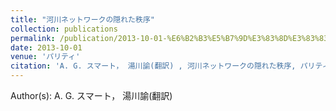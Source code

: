 ```yaml
---
title: "河川ネットワークの隠れた秩序"
collection: publications
permalink: /publication/2013-10-01-%E6%B2%B3%E5%B7%9D%E3%83%8D%E3%83%83%E3%83%88%E3%83%AF%E3%83%BC%E3%82%AF%E3%81%AE%E9%9A%A0%E3%82%8C%E3%81%9F%E7%A7%A9%E5%BA%8F
date: 2013-10-01
venue: 'パリティ'
citation: 'A. G. スマート， 湯川諭(翻訳) , 河川ネットワークの隠れた秩序, パリティ, <b>28(10)</b>, 38-40, (2013)'
---
```


Author(s): A. G. スマート， 湯川諭(翻訳) 
